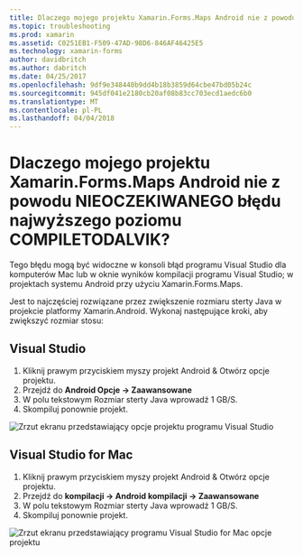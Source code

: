 ```yaml
---
title: Dlaczego mojego projektu Xamarin.Forms.Maps Android nie z powodu NIEOCZEKIWANEGO błędu najwyższego poziomu COMPILETODALVIK?
ms.topic: troubleshooting
ms.prod: xamarin
ms.assetid: C0251EB1-F509-47AD-98D6-846AF46425E5
ms.technology: xamarin-forms
author: davidbritch
ms.author: dabritch
ms.date: 04/25/2017
ms.openlocfilehash: 9df9e348440b9dd4b18b3859d64cbe47bd05b24c
ms.sourcegitcommit: 945df041e2180cb20af08b83cc703ecd1aedc6b0
ms.translationtype: MT
ms.contentlocale: pl-PL
ms.lasthandoff: 04/04/2018
---
```

# <a name="why-does-my-xamarinformsmaps-android-project-fail-with-compiletodalvik-unexpected-top-level-error"></a>Dlaczego mojego projektu Xamarin.Forms.Maps Android nie z powodu NIEOCZEKIWANEGO błędu najwyższego poziomu COMPILETODALVIK?

Tego błędu mogą być widoczne w konsoli błąd programu Visual Studio dla komputerów Mac lub w oknie wyników kompilacji programu Visual Studio; w projektach systemu Android przy użyciu Xamarin.Forms.Maps.

Jest to najczęściej rozwiązane przez zwiększenie rozmiaru sterty Java w projekcie platformy Xamarin.Android. Wykonaj następujące kroki, aby zwiększyć rozmiar stosu:

## <a name="visual-studio"></a>Visual Studio

1. Kliknij prawym przyciskiem myszy projekt Android & Otwórz opcje projektu.
2. Przejdź do **Android Opcje -> Zaawansowane**
3. W polu tekstowym Rozmiar sterty Java wprowadź 1 GB/S.
4. Skompiluj ponownie projekt.

![Zrzut ekranu przedstawiający opcje projektu programu Visual Studio](maps-compiletodalvik-error-images/vsjavaheap.png "opcje programu Visual Studio kompilacji systemu Android")

## <a name="visual-studio-for-mac"></a>Visual Studio for Mac

1.  Kliknij prawym przyciskiem myszy projekt Android & Otwórz opcje projektu.
2.  Przejdź do **kompilacji -> Android kompilacji -> Zaawansowane**
3.  W polu tekstowym Rozmiar sterty Java wprowadź 1 GB/S.
4.  Skompiluj ponownie projekt.  

![Zrzut ekranu przedstawiający programu Visual Studio for Mac opcje projektu](maps-compiletodalvik-error-images/xsjavaheap.png "opcje programu Visual Studio for Mac kompilacji systemu Android")

